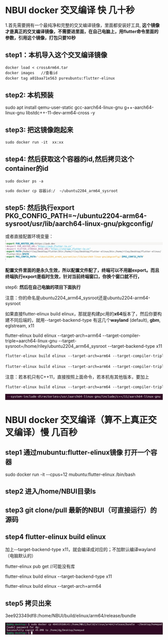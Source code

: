 # NBUI docker 交叉编译 快 几十秒

1.首先需要拥有一个最纯净和完整的交叉编译镜像，里面都安装好工具, **这个镜像才是真正的交叉编译镜像，不需要进里面，在自己电脑上，用flutter命令里面的参数，引用这个镜像，打包只要10秒**

## step1：本机导入这个交叉编译镜像

```apache
docker load < crossArm64.tar
docker images   //查看id
docker tag a01baa71e563 pureubuntu:flutter-elinux
```

## step2: **本机预装**

sudo apt install qemu-user-static gcc-aarch64-linux-gnu g++-aarch64-linux-gnu libstdc++-11-dev-arm64-cross -y

## step3: **把这镜像跑起来**

```apache
sudo docker run -it  xx:xx
```

## step4: **然后获取这个容器的id,然后拷贝这个container的id**

```apache
sudo docker ps -a
```

```apache
sudo docker cp 容器id:/  ~/ubuntu2204_arm64_sysroot
```

## step5: **然后执行export PKG\_CONFIG\_PATH=\~/ubuntu2204-arm64-sysroot/usr/lib/aarch64-linux-gnu/pkgconfig/**

或者直接配置环境变量：![1721802652624](images/docker交叉编译/1721802652624.png)

**配置文件里面的是永久生效，所以配置文件配了，终端可以不用敲export。而且终端执行export是临时生效，针对当前终端窗口，你换个窗口就不行，**

step6: **然后在自己电脑的项目下面执行**

注意：你的命名是ubuntu2204_arm64_sysroot还是ubuntu2204-arm64-sysroot

如果直接flutter-elinux build elinux，那就是构建pc用的**x64**版本了，然后你要构建不同后端的，就用--target-backend-type 有这几个**wayland** (default), **gbm**, eglstream, x11

flutter-elinux build elinux --target-arch=arm64 --target-compiler-triple=aarch64-linux-gnu --target-sysroot=/home/riley/ubuntu2204_arm64_sysroot --target-backend-type x11

```apache
flutter-elinux build elinux --target-arch=arm64 --target-compiler-triple=aarch64-linux-gnu --target-sysroot=/home/你电脑用户名/ubuntu2204_arm64_sysroot

flutter-elinux build elinux --target-arch=arm64 --target-compiler-triple=aarch64-linux-gnu --target-sysroot=/home/riley/ubuntu2204_arm64_sysroot --target-backend-type x11
```

注意：若本机只有C++11，直接按照上面命令，若本机有其他版本，要加上

```apache
flutter-elinux build elinux --target-arch=arm64 --target-compiler-triple=aarch64-linux-gnu --target-sysroot=/home/riley/ubuntu2204_arm64_sysroot --system-include-directories=/usr/aarch64-linux-gnu/include/c++/11/aarch64-linux-gnu
```

![1721803230590](images/docker交叉编译/1721803230590.png)

# NBUI docker 交叉编译（算不上真正交叉编译）慢  几百秒

## step1 通过mubuntu:flutter-elinux镜像 打开一个容器

sudo docker run -it --cpus=12 mubuntu:flutter-elinux /bin/bash

## step2 进入/home/NBUI目录ls

## step3 git clone/pull 最新的NBUI（可直接运行）的源码

## step4 flutter-elinux build elinux

加上--target-backend-type x11，就会编译成对应的；不加默认编译wayland（电脑默认的）

flutter-elinux pub get             //可能没有库

flutter-elinux build elinux  --target-backend-type x11

flutter-elinux build elinux --target-arch=arm64

## step5 拷贝出来

3ee923349df8:/home/NBUI/build/elinux/arm64/release/bundle

![1721294852111](images/docker交叉编译/1721294852111.png)
